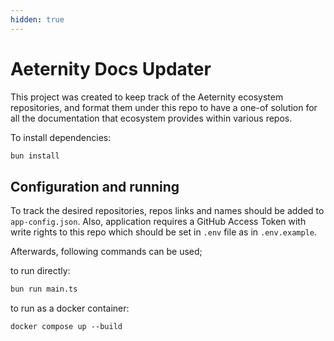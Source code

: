 ```yaml
---
hidden: true
---
```


# Aeternity Docs Updater

This project was created to keep track of the Aeternity ecosystem repositories, and format them under this repo to have a one-of solution for all the documentation that ecosystem provides within various repos.

To install dependencies:

```bash
bun install
```

## Configuration and running

To track the desired repositories, repos links and names should be added to `app-config.json`. Also, application requires a GitHub Access Token with write rights to this repo which should be set in `.env` file as in `.env.example`.

Afterwards, following commands can be used;

to run directly:

```bash
bun run main.ts
```

to run as a docker container:

```
docker compose up --build
```
